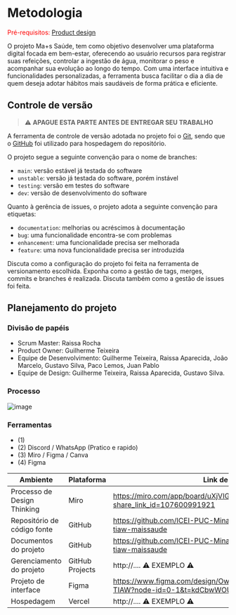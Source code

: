 
# Metodologia

<span style="color:red">Pré-requisitos: <a href="03-Product-design.md"> Product design</a></span>

O projeto Ma+s Saúde, tem como objetivo desenvolver uma plataforma digital focada em bem-estar, oferecendo ao usuário recursos para registrar suas refeições, controlar a ingestão de água, monitorar o peso e acompanhar sua evolução ao longo do tempo. Com uma interface intuitiva e funcionalidades personalizadas, a ferramenta busca facilitar o dia a dia de quem deseja adotar hábitos mais saudáveis de forma prática e eficiente.

## Controle de versão

> ⚠️ **APAGUE ESTA PARTE ANTES DE ENTREGAR SEU TRABALHO**

A ferramenta de controle de versão adotada no projeto foi o [Git](https://git-scm.com/), sendo que o [GitHub](https://github.com) foi utilizado para hospedagem do repositório.

O projeto segue a seguinte convenção para o nome de branches:

- `main`: versão estável já testada do software
- `unstable`: versão já testada do software, porém instável
- `testing`: versão em testes do software
- `dev`: versão de desenvolvimento do software

Quanto à gerência de issues, o projeto adota a seguinte convenção para etiquetas:

- `documentation`: melhorias ou acréscimos à documentação
- `bug`: uma funcionalidade encontra-se com problemas
- `enhancement`: uma funcionalidade precisa ser melhorada
- `feature`: uma nova funcionalidade precisa ser introduzida

Discuta como a configuração do projeto foi feita na ferramenta de versionamento escolhida. Exponha como a gestão de tags, merges, commits e branches é realizada. Discuta também como a gestão de issues foi feita.

## Planejamento do projeto

###  Divisão de papéis

- Scrum Master: Raissa Rocha
- Product Owner: Guilherme Teixeira
- Equipe de Desenvolvimento: Guilherme Teixeira, Raissa Aparecida, João Marcelo, Gustavo Silva, Paco Lemos, Juan Pablo
- Equipe de Design: Guilherme Teixeira, Raissa Aparecida, Gustavo Silva.

### Processo

![image](https://github.com/user-attachments/assets/784c7642-e3c8-40e9-a247-4f28a4503c72)


### Ferramentas
- (1)
- (2) Discord / WhatsApp (Pratico e rapido)
- (3) Miro / Figma / Canva 
- (4) Figma

 
| Ambiente                            | Plataforma                         | Link de acesso                       |
|-------------------------------------|------------------------------------|--------------------------------------|
| Processo de Design Thinking         | Miro                               | https://miro.com/app/board/uXjVIGs3KEk=/?share_link_id=107600991921 |
| Repositório de código fonte         | GitHub                             | https://github.com/ICEI-PUC-Minas-PCO-ADS-TI/2025-1-p1-tiaw-maissaude |
| Documentos do projeto               | GitHub                             | https://github.com/ICEI-PUC-Minas-PCO-ADS-TI/2025-1-p1-tiaw-maissaude |
| Gerenciamento do projeto            | GitHub Projects                    | http://....    ⚠️ EXEMPLO ⚠️        |
| Projeto de interface                | Figma                              | https://www.figma.com/design/OwXLerfSa2E3PKo33tk2bl/Trabalho-TIAW?node-id=0-1&t=kdCbwWOUYfzM5IKZ-1 |
| Hospedagem                          | Vercel                             | http://....    ⚠️ EXEMPLO ⚠️        |
 
